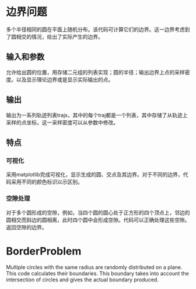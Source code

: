 # 边界问题
多个半径相同的圆在平面上随机分布。该代码可计算它们的边界。这一边界考虑到了圆相交的情况，给出了实际产生的边界。
## 输入和参数
允许给出圆的位置，用存储二元组的列表实现；圆的半径；输出边界上点的采样密度。以及显示理论边界或是显示实际输出的点。
## 输出
输出为一系列轨迹列表trajs，其中的每个traj都是一个列表，其中存储了从轨迹上采样的点坐标。这一采样密度可以从参数中修改。
## 特点
### 可视化
采用matplotlib完成可视化，显示生成的圆、交点及其边界。对于不同的边界，代码采用不同的颜色标识以示区别。
### 空隙处理
对于多个圆形成的空隙，例如，当四个圆的圆心处于正方形的四个顶点上，邻边的圆相交而斜边的圆相离，此时四个圆中会形成空隙。代码可以正确处理这些空隙。返回空隙的边界。


# BorderProblem
Multiple circles with the same radius are randomly distributed on a plane. This code calculates their boundaries. This boundary takes into account the intersection of circles and gives the actual boundary produced.
